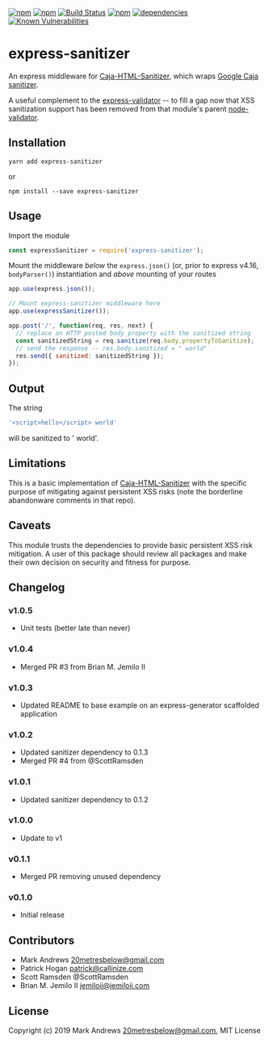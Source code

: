 [![npm](https://img.shields.io/npm/dm/express-sanitizer.svg?style=flat-square)](https://github.com/markau/express-sanitizer)
[![npm](https://img.shields.io/npm/v/express-sanitizer.svg?style=flat-square)](https://github.com/markau/express-sanitizer)
[![Build Status](https://github.com/markau/express-sanitizer/workflows/Express-Sanitizer%20CI/badge.svg?branch=master)](https://github.com/markau/express-sanitizer)
[![npm](https://img.shields.io/npm/l/express.svg?style=flat-square)](https://github.com/markau/express-sanitizer)
[![dependencies](https://david-dm.org/markau/express-sanitizer.svg?style=flat-square)](https://david-dm.org/markau/express-sanitizer)
[![Known Vulnerabilities](https://snyk.io/test/github/markau/express-sanitizer/badge.svg?targetFile=package.json)](https://snyk.io/test/github/markau/express-sanitizer?targetFile=package.json)

# express-sanitizer

An express middleware for [Caja-HTML-Sanitizer](https://github.com/theSmaw/Caja-HTML-Sanitizer), which wraps [Google Caja sanitizer](https://code.google.com/p/google-caja/wiki/JsHtmlSanitizer).

A useful complement to the [express-validator](https://github.com/ctavan/express-validator) -- to fill a gap now that XSS sanitization support has been removed from that module's parent [node-validator](https://github.com/chriso/node-validator).

## Installation

```
yarn add express-sanitizer
```

or

```
npm install --save express-sanitizer
```

## Usage

Import the module

```javascript
const expressSanitizer = require('express-sanitizer');
```

Mount the middleware *below* the `express.json()` (or, prior to express v4.16, `bodyParser()`) instantiation and *above* mounting of your routes

```javascript
app.use(express.json());

// Mount express-sanitizer middleware here
app.use(expressSanitizer());

app.post('/', function(req, res, next) {
  // replace an HTTP posted body property with the sanitized string
  const sanitizedString = req.sanitize(req.body.propertyToSanitize);
  // send the response -- res.body.sanitized = " world"
  res.send({ sanitized: sanitizedString });
});
```

## Output

The string
```javascript
'<script>hello</script> world'
```
will be sanitized to ' world'.

## Limitations

This is a basic implementation of [Caja-HTML-Sanitizer](https://github.com/theSmaw/Caja-HTML-Sanitizer) with the specific purpose of mitigating against persistent XSS risks (note the borderline abandonware comments in that repo).

## Caveats

This module trusts the dependencies to provide basic persistent XSS risk mitigation. A user of this package should review all packages and make their own decision on security and fitness for purpose.

## Changelog

### v1.0.5
- Unit tests (better late than never)

### v1.0.4
- Merged PR #3 from Brian M. Jemilo II

### v1.0.3
- Updated README to base example on an express-generator scaffolded application

### v1.0.2
- Updated sanitizer dependency to 0.1.3
- Merged PR #4 from @ScottRamsden

### v1.0.1
- Updated sanitizer dependency to 0.1.2

### v1.0.0
- Update to v1

### v0.1.1
- Merged PR removing unused dependency

### v0.1.0
- Initial release

## Contributors

- Mark Andrews <20metresbelow@gmail.com>
- Patrick Hogan <patrick@callinize.com>
- Scott Ramsden @ScottRamsden
- Brian M. Jemilo II <jemiloii@jemiloii.com>

## License

Copyright (c) 2019 Mark Andrews <20metresbelow@gmail.com>, MIT License

